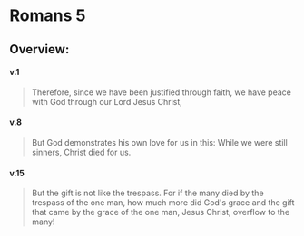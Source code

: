 # Romans 5

## Overview:



#### v.1
>Therefore, since we have been justified through faith, we have peace with God through our Lord Jesus Christ,

#### v.8
>But God demonstrates his own love for us in this: While we were still sinners, Christ died for us.

#### v.15
>But the gift is not like the trespass. For if the many died by the trespass of the one man, how much more did God's grace and the gift that came by the grace of the one man, Jesus Christ, overflow to the many!

